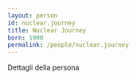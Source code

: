 ```yaml
---
layout: person
id: nuclear.journey
title: Nuclear Journey
born: 1990
permalink: /people/nuclear.journey
---
```


Dettagli della persona 